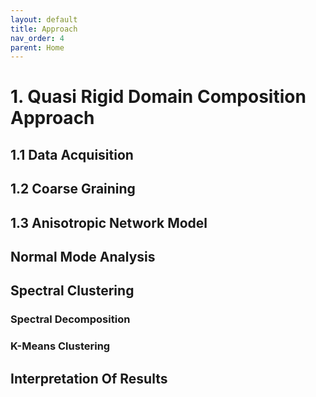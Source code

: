 ```yaml
---
layout: default
title: Approach
nav_order: 4
parent: Home
---
```


# 1. Quasi Rigid Domain Composition Approach

## 1.1 Data Acquisition

## 1.2 Coarse Graining

## 1.3 Anisotropic Network Model

## Normal Mode Analysis

## Spectral Clustering

### Spectral Decomposition

### K-Means Clustering

## Interpretation Of Results
